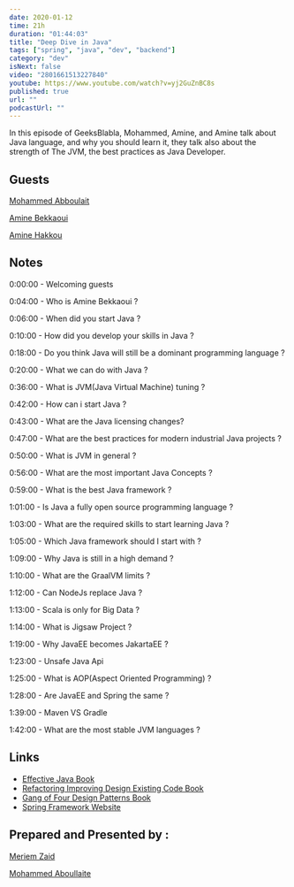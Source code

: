 ```yaml
---
date: 2020-01-12
time: 21h
duration: "01:44:03"
title: "Deep Dive in Java"
tags: ["spring", "java", "dev", "backend"]
category: "dev"
isNext: false
video: "2801661513227840"
youtube: https://www.youtube.com/watch?v=yj2GuZnBC8s
published: true
url: ""
podcastUrl: ""
---
```


In this episode of GeeksBlabla, Mohammed, Amine, and Amine talk about Java language, and why you should learn it, they talk also about the strength of The JVM, the best practices as Java Developer.

## Guests

[Mohammed Abboulait](https://twitter.com/laytoun)

[Amine Bekkaoui](https://www.linkedin.com/in/amine-bekkaoui-3a622b46)

[Amine Hakkou](https://twitter.com/amine_hakkou)

## Notes

0:00:00 - Welcoming guests

0:04:00 - Who is Amine Bekkaoui ?

0:06:00 - When did you start Java ?

0:10:00 - How did you develop your skills in Java ?

0:18:00 - Do you think Java will still be a dominant programming language ?

0:20:00 - What we can do with Java ?

0:36:00 - What is JVM(Java Virtual Machine) tuning ?

0:42:00 - How can i start Java ?

0:43:00 - What are the Java licensing changes?

0:47:00 - What are the best practices for modern industrial Java projects ?

0:50:00 - What is JVM in general ?

0:56:00 - What are the most important Java Concepts ?

0:59:00 - What is the best Java framework ?

1:01:00 - Is Java a fully open source programming language ?

1:03:00 - What are the required skills to start learning Java ?

1:05:00 - Which Java framework should I start with ?

1:09:00 - Why Java is still in a high demand ?

1:10:00 - What are the GraalVM limits ?

1:12:00 - Can NodeJs replace Java ?

1:13:00 - Scala is only for Big Data ?

1:14:00 - What is Jigsaw Project ?

1:19:00 - Why JavaEE becomes JakartaEE ?

1:23:00 - Unsafe Java Api

1:25:00 - What is AOP(Aspect Oriented Programming) ?

1:28:00 - Are JavaEE and Spring the same ?

1:39:00 - Maven VS Gradle

1:42:00 - What are the most stable JVM languages ?

## Links

- [Effective Java Book](https://www.amazon.com/Effective-Java-Joshua-Bloch/dp/0134685997)
- [Refactoring Improving Design Existing Code Book](https://www.amazon.fr/Refactoring-Improving-Design-Existing-Code/dp/0201485672)
- [Gang of Four Design Patterns Book](https://springframework.guru/gang-of-four-design-patterns/)
- [Spring Framework Website](https://spring.io/projects/spring-framework)

## Prepared and Presented by :

[Meriem Zaid](https://www.facebook.com/MeriemZaid/)

[Mohammed Aboullaite](https://www.facebook.com/aboullaite)
